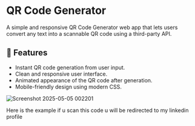 # QR Code Generator

A simple and responsive QR Code Generator web app that lets users convert any text into a scannable QR code using a third-party API.

## 🚀 Features

- Instant QR code generation from user input.
- Clean and responsive user interface.
- Animated appearance of the QR code after generation.
- Mobile-friendly design using modern CSS.

![Screenshot 2025-05-05 002201](https://github.com/user-attachments/assets/58bc42ab-995e-4ff4-8fdc-de790ab9ef82)

Here is the example if u scan this code u will be redirected to my linkedin profile
